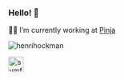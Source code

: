 ### Hello! 👋

👨‍💻 I’m currently working at [Pinja](https://pinja.com)
<br>
<p><img align="center" src="https://github-readme-stats.vercel.app/api/top-langs/?username=henrihockman&layout=compact&hide=html" alt="henrihockman" /></p>
<p align="left"><img src="https://symfony.com/logos/symfony_black_03.svg" alt="symfony" width="30" height="30"/></p>
